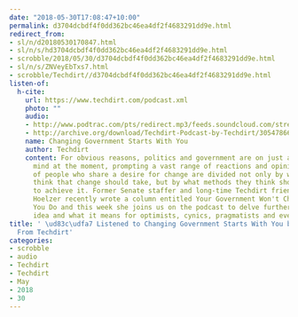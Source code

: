 ```yaml
---
date: "2018-05-30T17:08:47+10:00"
permalink: d3704dcbdf4f0dd362bc46ea4df2f4683291dd9e.html
redirect_from:
- sl/n/d20180530170847.html
- sl/n/s/hd3704dcbdf4f0dd362bc46ea4df2f4683291dd9e.html
- scrobble/2018/05/30/d3704dcbdf4f0dd362bc46ea4df2f4683291dd9e.html
- sl/n/s/ZNVeyEbTxs7.html
- scrobble/Techdirt//d3704dcbdf4f0dd362bc46ea4df2f4683291dd9e.html
listen-of:
  h-cite:
    url: https://www.techdirt.com/podcast.xml
    photo: ""
    audio:
    - http://www.podtrac.com/pts/redirect.mp3/feeds.soundcloud.com/stream/305478666-techdirt-changing-government-starts-with-you.mp3
    - http://archive.org/download/Techdirt-Podcast-by-Techdirt/305478666-techdirt-changing-government-starts-with-you.mp3
    name: Changing Government Starts With You
    author: Techdirt
    content: For obvious reasons, politics and government are on just about everyone's
      mind at the moment, prompting a vast range of reactions and opinions. A lot
      of people who share a desire for change are divided not only by what form they
      think that change should take, but by what methods they think should be employed
      to achieve it. Former Senate staffer and long-time Techdirt friend Jennifer
      Hoelzer recently wrote a column entitled Your Government Won't Change--- Unless
      You Do and this week she joins us on the podcast to delve further into this
      idea and what it means for optimists, cynics, pragmatists and everyone else.
title: ' \ud83c\udfa7 Listened to Changing Government Starts With You by Techdirt
  From Techdirt'
categories:
- scrobble
- audio
- Techdirt
- Techdirt
- May
- 2018
- 30
---
```

